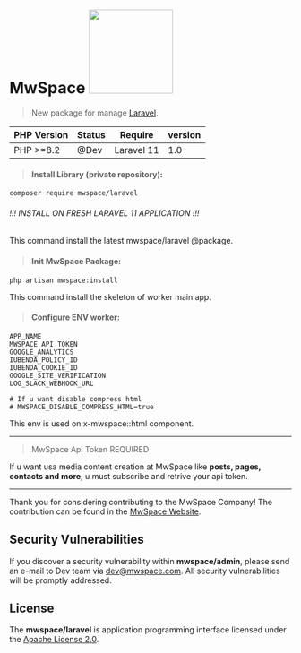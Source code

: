# MwSpace <img src="https://laravel.com/img/logotype.min.svg" width="150">

> New package for manage [Laravel](https://laravel.com/).

| PHP Version | Status | Require    | version |
|-------------|--------|------------|---------|
| PHP >=8.2   | @Dev   | Laravel 11 | 1.0     |

> #### Install Library (private repository):

`composer require mwspace/laravel`

###### !!! INSTALL ON FRESH LARAVEL 11 APPLICATION !!!

This command install the latest mwspace/laravel @package.

> #### Init MwSpace Package:

`php artisan mwspace:install`

This command install the skeleton of worker main app.

> #### Configure ENV worker:

```dotenv
APP_NAME
MWSPACE_API_TOKEN
GOOGLE_ANALYTICS
IUBENDA_POLICY_ID
IUBENDA_COOKIE_ID
GOOGLE_SITE_VERIFICATION
LOG_SLACK_WEBHOOK_URL

# If u want disable compress html
# MWSPACE_DISABLE_COMPRESS_HTML=true

```

This env is used on x-mwspace::html component.

----------------------

> MwSpace Api Token REQUIRED

If u want usa media content creation at MwSpace like **posts, pages, contacts and more**, u must subscribe and retrive
your
api token.


----------------------
Thank you for considering contributing to the MwSpace Company! The contribution can be found in
the [MwSpace Website](https://mwspace.com/it).

## Security Vulnerabilities

If you discover a security vulnerability within **mwspace/admin**, please send an e-mail to Dev team
via [dev@mwspace.com](mailto:dev@mwspace.com). All security vulnerabilities will be promptly addressed.

## License

The **mwspace/laravel** is application programming interface licensed under
the [Apache License 2.0](http://www.apache.org/licenses/LICENSE-2.0.txt).
